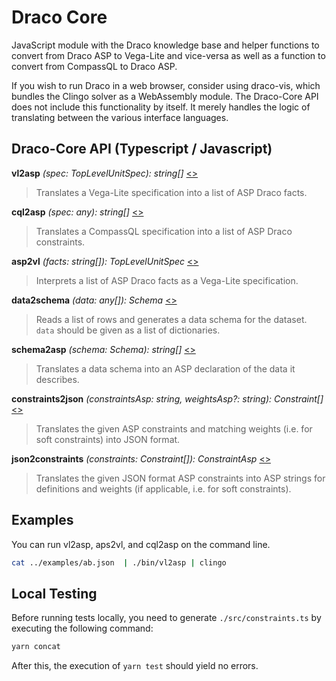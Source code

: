 # Draco Core

JavaScript module with the Draco knowledge base and helper functions to convert from Draco ASP to Vega-Lite and
vice-versa as well as a function to convert from CompassQL to Draco ASP.

If you wish to run Draco in a web browser, consider using draco-vis, which bundles the Clingo solver as a WebAssembly
module. The Draco-Core API does not include this functionality by itself. It merely handles the logic of translating
between the various interface languages.

## Draco-Core API (Typescript / Javascript)

**vl2asp** *(spec: TopLevelUnitSpec): string[]* [<>](https://github.com/uwdata/draco/blob/master/js/src/vl2asp.ts)

> Translates a Vega-Lite specification into a list of ASP Draco facts.

**cql2asp** *(spec: any): string[]* [<>](https://github.com/uwdata/draco/blob/master/js/src/cql2asp.ts)

> Translates a CompassQL specification into a list of ASP Draco constraints.

**asp2vl** *(facts: string[]): TopLevelUnitSpec* [<>](https://github.com/uwdata/draco/blob/master/js/src/asp2vl.ts)

> Interprets a list of ASP Draco facts as a Vega-Lite specification.

**data2schema** *(data: any[]): Schema* [<>](https://github.com/uwdata/draco/blob/master/js/src/data2schema.ts)

> Reads a list of rows and generates a data schema for the dataset. `data` should be given as a list of dictionaries.

**schema2asp** *(schema: Schema): string[]* [<>](https://github.com/uwdata/draco/blob/master/js/src/schema2asp.ts)

> Translates a data schema into an ASP declaration of the data it describes.

**constraints2json** *(constraintsAsp: string, weightsAsp?: string):
Constraint[]* [<>](https://github.com/uwdata/draco/blob/master/js/src/constraints2json.ts)

> Translates the given ASP constraints and matching weights (i.e. for soft constraints) into JSON format.

**json2constraints** *(constraints: Constraint[]):
ConstraintAsp* [<>](https://github.com/uwdata/draco/blob/master/js/src/json2constraints.ts)

> Translates the given JSON format ASP constraints into ASP strings for definitions and weights (if applicable, i.e. for
> soft constraints).

## Examples

You can run vl2asp, aps2vl, and cql2asp on the command line.

```sh
cat ../examples/ab.json  | ./bin/vl2asp | clingo
```

## Local Testing

Before running tests locally, you need to generate `./src/constraints.ts` by executing the following command:

```sh
yarn concat
```

After this, the execution of `yarn test` should yield no errors.
